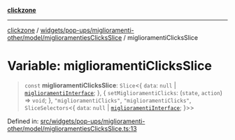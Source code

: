 [**clickzone**](../../../../../../README.md)

***

[clickzone](../../../../../../README.md) / [widgets/pop-ups/miglioramenti-other/model/miglioramentiesClicksSlice](../README.md) / miglioramentiClicksSlice

# Variable: miglioramentiClicksSlice

> `const` **miglioramentiClicksSlice**: `Slice`\<\{ `data`: `null` \| [`miglioramentiInterface`](../../../../../clicker-shop/model/miglioramentiSlice/interfaces/miglioramentiInterface.md); \}, \{ `setMiglioramentiClicks`: (`state`, `action`) => `void`; \}, `"miglioramentiClicks"`, `"miglioramentiClicks"`, `SliceSelectors`\<\{ `data`: `null` \| [`miglioramentiInterface`](../../../../../clicker-shop/model/miglioramentiSlice/interfaces/miglioramentiInterface.md); \}\>\>

Defined in: [src/widgets/pop-ups/miglioramenti-other/model/miglioramentiesClicksSlice.ts:13](https://github.com/MaximBri/ClickZone/blob/20f3f0d061a7c50a96ed5bba64acbc325a456072/client/src/widgets/pop-ups/miglioramenti-other/model/miglioramentiesClicksSlice.ts#L13)
